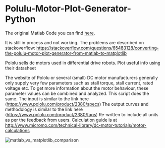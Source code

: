 # Polulu-Motor-Plot-Generator-Python

The original Matlab Code you can find [here](https://de.mathworks.com/matlabcentral/fileexchange/54695-polulu-motor-plot-generator).

It is still in process and not working. The problems are described on stackoverflow:
https://stackoverflow.com/questions/65483128/converting-the-polulu-motor-plot-generator-from-matlab-to-matplotlib

Pololu sells dc motors used in differential drive robots. Plot useful info using their datasheet

The website of Pololu or several (small) DC motor manufacturers generally only supply very few parameters such as stall torque, stall current, rated voltage etc. To get more information about the motor behaviour, these parameter values can be combined and analyzed.
This script does the same. The input is similar to the link here (https://www.pololu.com/product/2380/specs)
The output curves and methodology is similar to the link here (https://www.pololu.com/product/2380/faqs)
Re-written to include all units as per the feedback from users.
Calculation guide is at http://www.micromo.com/technical-library/dc-motor-tutorials/motor-calculations

![matlab_vs_matplotlib_comparison](https://github.com/Michdo93/Polulu-Motor-Plot-Generator-Python/blob/main/work.PNG?raw=true)
